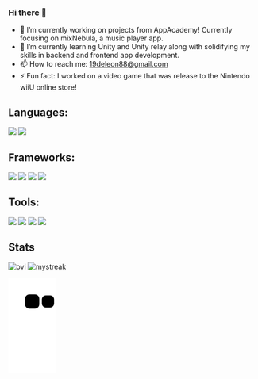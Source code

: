 ### Hi there 👋

<!--
**AlanDeleon88/AlanDeleon88** is a ✨ _special_ ✨ repository because its `README.md` (this file) appears on your GitHub profile.

Here are some ideas to get you started:
-->
- 🔭 I’m currently working on projects from AppAcademy! Currently focusing on mixNebula, a music player app. 
- 🌱 I’m currently learning Unity and Unity relay along with solidifying my skills in backend and frontend app development.
- 📫 How to reach me: 19deleon88@gmail.com
- ⚡ Fun fact: I worked on a video game that was release to the Nintendo wiiU online store!

## Languages:
<img src='https://img.shields.io/badge/JavaScript-323330?style=for-the-badge&logo=javascript&logoColor=F7DF1E' /> <img src="https://img.shields.io/badge/Python-FFD43B?style=for-the-badge&logo=python&logoColor=blue" /> 
## Frameworks:
<img src='https://img.shields.io/badge/React-20232A?style=for-the-badge&logo=react&logoColor=61DAFB' /> <img src='https://img.shields.io/badge/Redux-593D88?style=for-the-badge&logo=redux&logoColor=white' /> <img src='https://img.shields.io/badge/Express.js-000000?style=for-the-badge&logo=express&logoColor=whit' /> <img src='https://img.shields.io/badge/Flask-000000?style=for-the-badge&logo=flask&logoColor=white' />
## Tools:
 <img src='https://img.shields.io/badge/GIT-E44C30?style=for-the-badge&logo=git&logoColor=white'/> <img src='https://img.shields.io/badge/Amazon_AWS-FF9900?style=for-the-badge&logo=amazonaws&logoColor=whit'/> <img src='https://img.shields.io/badge/Docker-2CA5E0?style=for-the-badge&logo=docker&logoColor=white'/> 
 <img src='https://img.shields.io/badge/Socket.io-010101?&style=for-the-badge&logo=Socket.io&logoColor=white'/>

## Stats
 
<img src="https://github-readme-stats.vercel.app/api/top-langs?username=AlanDeleon88&show_icons=true&locale=en&layout=compact&theme=chartreuse-dark" alt="ovi" />

<img src="https://github-readme-streak-stats.herokuapp.com/?user=AlanDeleon88&theme=tokyonight" alt="mystreak"/>

![Snake animation](https://github.com/AlanDeleon88/AlanDeleon88/blob/output/github-contribution-grid-snake.svg)

